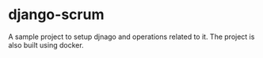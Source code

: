 # django-scrum
A sample project to setup djnago and operations related to it. The project is also built using docker.
